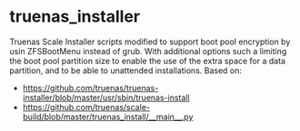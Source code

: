 # truenas_installer
Truenas Scale Installer scripts modified to support boot pool encryption by usin ZFSBootMenu instead of grub. With additional options such a limiting the boot pool partition size to enable the use of the extra space for a data partition, and to be able to unattended installations.
Based on:
* https://github.com/truenas/truenas-installer/blob/master/usr/sbin/truenas-install
* https://github.com/truenas/scale-build/blob/master/truenas_install/__main__.py
